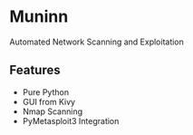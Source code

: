 # Muninn
Automated Network Scanning and Exploitation 

## Features
- Pure Python
- GUI from Kivy
- Nmap Scanning
- PyMetasploit3 Integration
